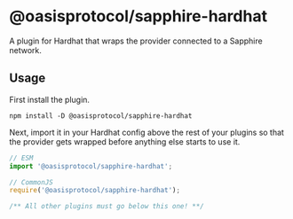 # @oasisprotocol/sapphire-hardhat

A plugin for Hardhat that wraps the provider connected to a Sapphire network.

## Usage

First install the plugin.

```
npm install -D @oasisprotocol/sapphire-hardhat
```

Next, import it in your Hardhat config above the rest of your plugins so that the provider gets wrapped before anything else starts to use it.

```js
// ESM
import '@oasisprotocol/sapphire-hardhat';

// CommonJS
require('@oasisprotocol/sapphire-hardhat');

/** All other plugins must go below this one! **/
```
